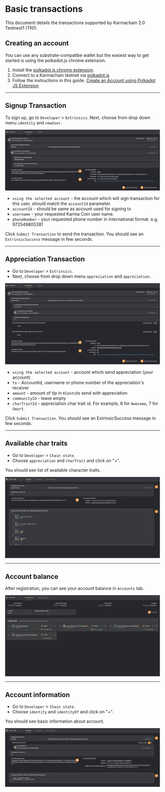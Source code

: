 # Basic transactions
This document details the transactions supported by Karmachain 2.0 Testnest1 (TN1).

## Creating an account

You can use any substrate-compatibe wallet but the easiest way to get started is using the polkadot.js chrome extension.

1. Install the [polkadot.js chrome extension](https://chrome.google.com/webstore/detail/polkadot%7Bjs%7D-extension/mopnmbcafieddcagagdcbnhejhlodfdd).
2. Connect to a Karmachain testnet via [polkadot.js](https://polkadot.js.org/apps/?rpc=wss%3A%2F%2Ftestnet.karmaco.in%2Ftestnet%2Fws#/explorer)
3. Follow the instructions in this guide. [Create an Account using Polkadot JS Extension](https://www.youtube.com/watch?v=sy7lvAqyzkY)

---

## Signup Transaction

To sign up, go to `Developer` > `Extrinsics`.
Next, choose from drop down menu `identity` and `newUser`. 

![newUserTx](./images/basic-transactions/new-user-tx.png)

- `using the selected account` - the account which will sign transaction for this user, should match the `accountId` parameter.
- `accountId` - should be same as account used for signing tx
- `username` - your requested Karma Coin user name.
- `phoneNumber` - your requested phone number in international format. e.g. 972549805381

Click `Submit Transaction` to send the transaction. You should see an `ExtrinsicSuccess` message in few seconds.

----

## Appreciation Transaction

- Go to `Developer` > `Extrinsics`.
- Next, choose from drop down menu `appreciation` and `appreciation`. 

![appreciation](./images/basic-transactions/appreciation.png)

- `using the selected account` - account which send appreciation (your account)
- `to` - AccountId, username or phone number of the appreciation's receiver
- `amount` - amount of tip in `KCents`to send with appreciation
- `communityId` - leave empty
- `charTraitId` - appreciation char trait id. For example, 6 for `Awesome`, 7 for `Smart`.

Click `Submit Transaction`. You should see an ExtrinsicSuccess message in few seconds.

---

## Available char traits

- Go to `Developer` > `Chain state`. 
- Choose `appreciation` and `charTrait` and click on "+".

You should see list of available character traits.

![characterTraits](./images/basic-transactions/char-traits.png)

----

## Account balance

After registration, you can see your account balance in `Accounts` tab.

![accountBalance](./images/basic-transactions/account-balance.png)

----

## Account information

- Go to `Developer` > `Chain state`.  
- Choose `identity` and `identityOf` and click on "+".

You should see basic information about account.

![accoutnInfo](./images/basic-transactions/account-info.png)
